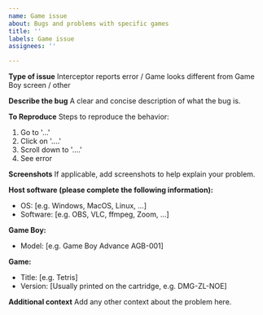 ```yaml
---
name: Game issue
about: Bugs and problems with specific games
title: ''
labels: Game issue
assignees: ''

---
```


**Type of issue**
Interceptor reports error / Game looks different from Game Boy screen / other

**Describe the bug**
A clear and concise description of what the bug is.

**To Reproduce**
Steps to reproduce the behavior:
1. Go to '...'
2. Click on '....'
3. Scroll down to '....'
4. See error

**Screenshots**
If applicable, add screenshots to help explain your problem.

**Host software (please complete the following information):**
 - OS: [e.g. Windows, MacOS, Linux, ...]
 - Software: [e.g. OBS, VLC, ffmpeg, Zoom, ...]

**Game Boy:**
- Model: [e.g. Game Boy Advance AGB-001]

**Game:**
- Title: [e.g. Tetris]
- Version: [Usually printed on the cartridge, e.g. DMG-ZL-NOE]

**Additional context**
Add any other context about the problem here.
